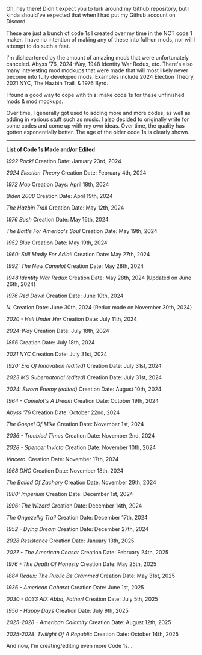 Oh, hey there! Didn't expect you to lurk around my Github repository, but I kinda should've expected that when I had put my Github account on Discord.

These are just a bunch of code 1s I created over my time in the NCT code 1 maker. I have no intention of making any of these into full-on mods, nor will I attempt to do such a feat.

I'm disheartened by the amount of amazing mods that were unfortunately canceled. Abyss '76, 2024-Way, 1948 Identity War Redux, etc. There's also many interesting mod mockups that were made that will most likely never become into fully developed mods. Examples include 2024 Election Theory, 2021 NYC, The Hazbin Trail, & 1976 Byrd.

I found a good way to cope with this: make code 1s for these unfinished mods & mod mockups.

Over time, I generally got used to adding more and more codes, as well as adding in various stuff such as music. I also decided to originally write for some codes and come up with my own ideas. Over time, the quality has gotten exponentially better. The age of the older code 1s is clearly shown.

---------

**List of Code 1s Made and/or Edited**

*1992 Rock!*
Creation Date: January 23rd, 2024

*2024 Election Theory*
Creation Date: February 4th, 2024

*1972 Mao*
Creation Days: April 18th, 2024

*Biden 2008*
Creation Date: April 19th, 2024

*The Hazbin Trail*
Creation Date: May 12th, 2024

*1976 Bush*
Creation Date: May 16th, 2024

*The Battle For America's Soul*
Creation Date: May 19th, 2024

*1952 Blue*
Creation Date: May 19th, 2024

*1960: Still Madly For Adlai!*
Creation Date: May 27th, 2024

*1992: The New Camelot*
Creation Date: May 28th, 2024

*1948 Identity War Redux*
Creation Date: May 28th, 2024 (Updated on June 26th, 2024)

*1976 Red Dawn*
Creation Date: June 10th, 2024

*N.*
Creation Date: June 30th, 2024 (Redux made on November 30th, 2024)

*2020 - Hell Under Her*
Creation Date: July 11th, 2024

*2024-Way*
Creation Date: July 18th, 2024

*1856*
Creation Date: July 18th, 2024

*2021 NYC*
Creation Date: July 31st, 2024

*1920: Era Of Innovation (edited)*
Creation Date: July 31st, 2024

*2023 MS Gubernatorial (edited)*
Creation Date: July 31st, 2024

*2024: Sworn Enemy (edited)*
Creation Date: August 10th, 2024

*1964 - Camelot's A Dream*
Creation Date: October 19th, 2024

*Abyss '76*
Creation Date: October 22nd, 2024

*The Gospel Of Mike*
Creation Date: November 1st, 2024

*2036 - Troubled Times*
Creation Date: November 2nd, 2024

*2028 - Spencer Invicta*
Creation Date: November 10th, 2024

*Vincero.*
Creation Date: November 17th, 2024

*1968 DNC*
Creation Date: November 18th, 2024

*The Ballad Of Zachary*
Creation Date: November 29th, 2024

*1980: Imperium*
Creation Date: December 1st, 2024

*1996: The Wizard*
Creation Date: December 14th, 2024

*The Ongezellig Trail*
Creation Date: December 17th, 2024

*1952 - Dying Dream*
Creation Date: December 27th, 2024

*2028 Resistance*
Creation Date: January 13th, 2025

*2027 - The American Ceasar*
Creation Date: February 24th, 2025

*1976 - The Death Of Honesty*
Creation Date: May 25th, 2025

*1884 Redux: The Public Be Crammed*
Creation Date: May 31st, 2025

*1936 - American Cabaret*
Creation Date: June 1st, 2025

*0030 - 0033 AD: Abba, Father!*
Creation Date: July 5th, 2025

*1956 - Happy Days*
Creation Date: July 9th, 2025

*2025-2028 - American Calamity*
Creation Date: August 12th, 2025

*2025-2028: Twilight Of A Republic*
Creation Date: October 14th, 2025

And now, I'm creating/editing even more Code 1s...

